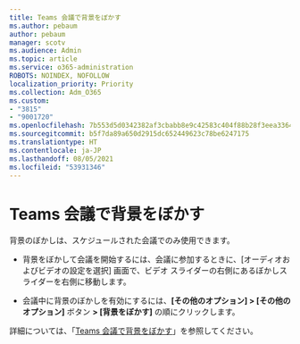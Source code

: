 ```yaml
---
title: Teams 会議で背景をぼかす
ms.author: pebaum
author: pebaum
manager: scotv
ms.audience: Admin
ms.topic: article
ms.service: o365-administration
ROBOTS: NOINDEX, NOFOLLOW
localization_priority: Priority
ms.collection: Adm_O365
ms.custom:
- "3815"
- "9001720"
ms.openlocfilehash: 7b553d5d0342382af3cbabb8e9c42583c404f88b28f3eea33642baef2863dcd7
ms.sourcegitcommit: b5f7da89a650d2915dc652449623c78be6247175
ms.translationtype: HT
ms.contentlocale: ja-JP
ms.lasthandoff: 08/05/2021
ms.locfileid: "53931346"
---
```

# <a name="blur-your-background-in-a-teams-meeting"></a>Teams 会議で背景をぼかす

背景のぼかしは、スケジュールされた会議でのみ使用できます。

- 背景をぼかして会議を開始するには、会議に参加するときに、[オーディオおよびビデオの設定を選択] 画面で、ビデオ スライダーの右側にあるぼかしスライダーを右側に移動します。

- 会議中に背景のぼかしを有効にするには、**[その他のオプション] > [その他のオプション]** ボタン **> [背景をぼかす]** の順にクリックします。

詳細については、「[Teams 会議で背景をぼかす](https://support.office.com/article/Blur-your-background-in-a-Teams-meeting-f77a2381-443a-499d-825e-509a140f4780)」を参照してください。